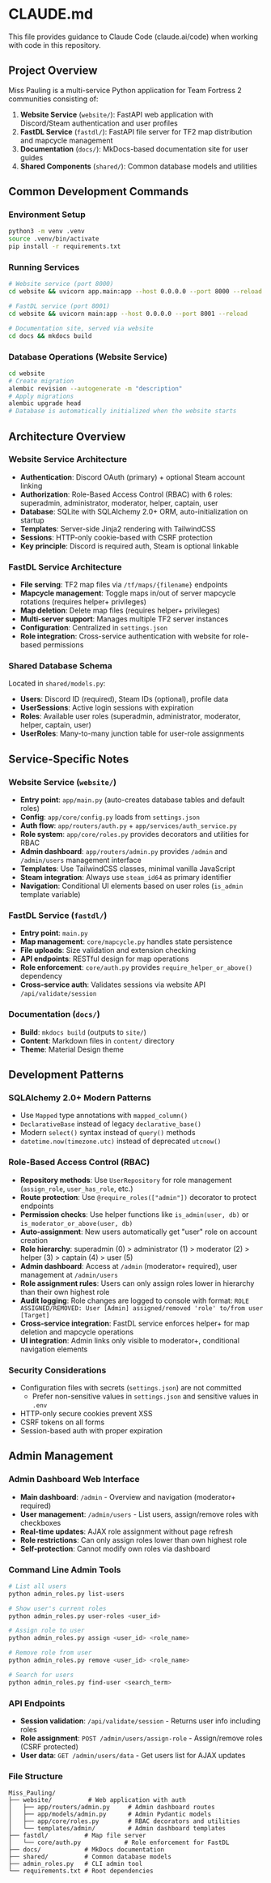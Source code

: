 # CLAUDE.md

This file provides guidance to Claude Code (claude.ai/code) when working with code in this repository.

## Project Overview

Miss Pauling is a multi-service Python application for Team Fortress 2 communities consisting of:

1. **Website Service** (`website/`): FastAPI web application with Discord/Steam authentication and user profiles
2. **FastDL Service** (`fastdl/`): FastAPI file server for TF2 map distribution and mapcycle management  
3. **Documentation** (`docs/`): MkDocs-based documentation site for user guides
4. **Shared Components** (`shared/`): Common database models and utilities

## Common Development Commands

### Environment Setup
```bash
python3 -m venv .venv
source .venv/bin/activate
pip install -r requirements.txt
```

### Running Services
```bash
# Website service (port 8000)
cd website && uvicorn app.main:app --host 0.0.0.0 --port 8000 --reload

# FastDL service (port 8001)  
cd website && uvicorn main:app --host 0.0.0.0 --port 8001 --reload

# Documentation site, served via website
cd docs && mkdocs build
```

### Database Operations (Website Service)
```bash
cd website
# Create migration
alembic revision --autogenerate -m "description"
# Apply migrations
alembic upgrade head
# Database is automatically initialized when the website starts
```

## Architecture Overview

### Website Service Architecture
- **Authentication**: Discord OAuth (primary) + optional Steam account linking
- **Authorization**: Role-Based Access Control (RBAC) with 6 roles: superadmin, administrator, moderator, helper, captain, user
- **Database**: SQLite with SQLAlchemy 2.0+ ORM, auto-initialization on startup
- **Templates**: Server-side Jinja2 rendering with TailwindCSS
- **Sessions**: HTTP-only cookie-based with CSRF protection
- **Key principle**: Discord is required auth, Steam is optional linkable

### FastDL Service Architecture  
- **File serving**: TF2 map files via `/tf/maps/{filename}` endpoints
- **Mapcycle management**: Toggle maps in/out of server mapcycle rotations (requires helper+ privileges)
- **Map deletion**: Delete map files (requires helper+ privileges)
- **Multi-server support**: Manages multiple TF2 server instances
- **Configuration**: Centralized in `settings.json`
- **Role integration**: Cross-service authentication with website for role-based permissions

### Shared Database Schema
Located in `shared/models.py`:
- **Users**: Discord ID (required), Steam IDs (optional), profile data
- **UserSessions**: Active login sessions with expiration
- **Roles**: Available user roles (superadmin, administrator, moderator, helper, captain, user)
- **UserRoles**: Many-to-many junction table for user-role assignments

## Service-Specific Notes

### Website Service (`website/`)
- **Entry point**: `app/main.py` (auto-creates database tables and default roles)
- **Config**: `app/core/config.py` loads from `settings.json`
- **Auth flow**: `app/routers/auth.py` + `app/services/auth_service.py`
- **Role system**: `app/core/roles.py` provides decorators and utilities for RBAC
- **Admin dashboard**: `app/routers/admin.py` provides `/admin` and `/admin/users` management interface
- **Templates**: Use TailwindCSS classes, minimal vanilla JavaScript
- **Steam integration**: Always use `steam_id64` as primary identifier
- **Navigation**: Conditional UI elements based on user roles (`is_admin` template variable)

### FastDL Service (`fastdl/`)
- **Entry point**: `main.py`
- **Map management**: `core/mapcycle.py` handles state persistence
- **File uploads**: Size validation and extension checking
- **API endpoints**: RESTful design for map operations
- **Role enforcement**: `core/auth.py` provides `require_helper_or_above()` dependency
- **Cross-service auth**: Validates sessions via website API `/api/validate/session`

### Documentation (`docs/`)
- **Build**: `mkdocs build` (outputs to `site/`)
- **Content**: Markdown files in `content/` directory
- **Theme**: Material Design theme

## Development Patterns

### SQLAlchemy 2.0+ Modern Patterns
- Use `Mapped` type annotations with `mapped_column()`
- `DeclarativeBase` instead of legacy `declarative_base()`
- Modern `select()` syntax instead of `query()` methods
- `datetime.now(timezone.utc)` instead of deprecated `utcnow()`

### Role-Based Access Control (RBAC)
- **Repository methods**: Use `UserRepository` for role management (`assign_role`, `user_has_role`, etc.)
- **Route protection**: Use `@require_roles(["admin"])` decorator to protect endpoints
- **Permission checks**: Use helper functions like `is_admin(user, db)` or `is_moderator_or_above(user, db)`
- **Auto-assignment**: New users automatically get "user" role on account creation
- **Role hierarchy**: superadmin (0) > administrator (1) > moderator (2) > helper (3) > captain (4) > user (5)
- **Admin dashboard**: Access at `/admin` (moderator+ required), user management at `/admin/users`
- **Role assignment rules**: Users can only assign roles lower in hierarchy than their own highest role
- **Audit logging**: Role changes are logged to console with format: `ROLE ASSIGNED/REMOVED: User [Admin] assigned/removed 'role' to/from user [Target]`
- **Cross-service integration**: FastDL service enforces helper+ for map deletion and mapcycle operations
- **UI integration**: Admin links only visible to moderator+, conditional navigation elements

### Security Considerations
- Configuration files with secrets (`settings.json`) are not committed
    - Prefer non-sensitive values in `settings.json` and sensitive values in `.env`
- HTTP-only secure cookies prevent XSS
- CSRF tokens on all forms
- Session-based auth with proper expiration

## Admin Management

### Admin Dashboard Web Interface
- **Main dashboard**: `/admin` - Overview and navigation (moderator+ required)
- **User management**: `/admin/users` - List users, assign/remove roles with checkboxes
- **Real-time updates**: AJAX role assignment without page refresh
- **Role restrictions**: Can only assign roles lower than own highest role
- **Self-protection**: Cannot modify own roles via dashboard

### Command Line Admin Tools
```bash
# List all users
python admin_roles.py list-users

# Show user's current roles  
python admin_roles.py user-roles <user_id>

# Assign role to user
python admin_roles.py assign <user_id> <role_name>

# Remove role from user
python admin_roles.py remove <user_id> <role_name>

# Search for users
python admin_roles.py find-user <search_term>
```

### API Endpoints
- **Session validation**: `/api/validate/session` - Returns user info including roles
- **Role assignment**: `POST /admin/users/assign-role` - Assign/remove roles (CSRF protected)
- **User data**: `GET /admin/users/data` - Get users list for AJAX updates

### File Structure
```
Miss_Pauling/
├── website/          # Web application with auth
│   ├── app/routers/admin.py     # Admin dashboard routes
│   ├── app/models/admin.py      # Admin Pydantic models
│   ├── app/core/roles.py        # RBAC decorators and utilities
│   └── templates/admin/         # Admin dashboard templates
├── fastdl/          # Map file server
│   └── core/auth.py            # Role enforcement for FastDL
├── docs/            # MkDocs documentation
├── shared/          # Common database models
├── admin_roles.py   # CLI admin tool
└── requirements.txt # Root dependencies
```